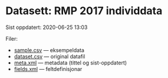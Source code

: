 # Datasett: 	RMP 2017 individdata
 Sist oppdatert: 2020-06-25 13:03

 Filer:
 - [sample.csv](sample.csv) — eksempeldata
 - [dataset.csv](dataset.csv) — original datafil
 - [meta.xml](meta.xml) — metadata (tittel og sist-oppdatert)
 - [fields.xml](fields.xml) — feltdefinisjonar

